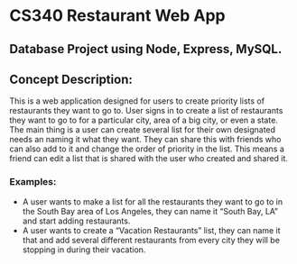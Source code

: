 # CS340 Restaurant Web App

## Database Project using Node, Express, MySQL.

## Concept Description:
This is a web application designed for users to create priority lists of restaurants they want to go to. User signs in to create a list of restaurants they want to go to for a particular city, area of a big city, or even a state. The main thing is a user can create several list for their own designated needs an naming it what they want. They can share this with friends who can also add to it and change the order of priority in the list. This means a friend can edit a list that is shared with the user who created and shared it.

### Examples:
* A user wants to make a list for all the restaurants they want to go to in the South Bay area of Los Angeles, they can name it “South Bay, LA” and start adding restaurants.
* A user wants to create a “Vacation Restaurants” list, they can name it that and add several different restaurants from every city they will be stopping in during their vacation. 
